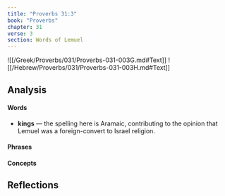 ```yaml
---
title: "Proverbs 31:3"
book: "Proverbs"
chapter: 31
verse: 3
section: Words of Lemuel
---
```

![[/Greek/Proverbs/031/Proverbs-031-003G.md#Text]]
![[/Hebrew/Proverbs/031/Proverbs-031-003H.md#Text]]

## Analysis

#### Words
- **kings** — the spelling here is Aramaic, contributing to the opinion that Lemuel was a foreign-convert to Israel religion.

#### Phrases

#### Concepts

## Reflections
